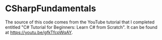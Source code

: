 # CSharpFundamentals

The source of this code comes from the YouTube tutorial that I completed entitled "C# Tutorial for Beginners: Learn C# from Scratch". It can be found at https://youtu.be/gfkTfcpWqAY.
